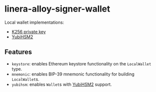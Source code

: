 # linera-alloy-signer-wallet

Local wallet implementations:
- [K256 private key](./src/private_key.rs)
- [YubiHSM2](./src/yubi.rs)

## Features

- `keystore`: enables Ethereum keystore functionality on the `LocalWallet` type.
- `mnemonic`: enables BIP-39 mnemonic functionality for building `LocalWallet`s.
- `yubihsm`: enables `Wallet`s with [YubiHSM2] support.

[YubiHSM2]: https://www.yubico.com/products/hardware-security-module/
